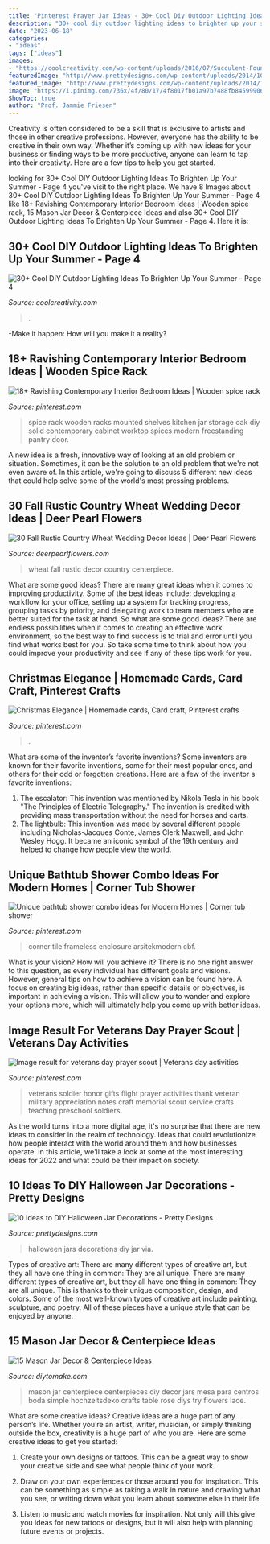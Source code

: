 ```yaml
---
title: "Pinterest Prayer Jar Ideas - 30+ Cool Diy Outdoor Lighting Ideas To Brighten Up Your Summer"
description: "30+ cool diy outdoor lighting ideas to brighten up your summer"
date: "2023-06-18"
categories:
- "ideas"
tags: ["ideas"]
images:
- "https://coolcreativity.com/wp-content/uploads/2016/07/Succulent-Fountain-Lights.jpg"
featuredImage: "http://www.prettydesigns.com/wp-content/uploads/2014/10/Halloween-Jars.jpg"
featured_image: "http://www.prettydesigns.com/wp-content/uploads/2014/10/Halloween-Jars.jpg"
image: "https://i.pinimg.com/736x/4f/80/17/4f8017fb01a97b7488fb8459990621ab.jpg"
ShowToc: true
author: "Prof. Jammie Friesen"
---
```



Creativity is often considered to be a skill that is exclusive to artists and those in other creative professions. However, everyone has the ability to be creative in their own way. Whether it’s coming up with new ideas for your business or finding ways to be more productive, anyone can learn to tap into their creativity. Here are a few tips to help you get started.

	

		
looking for 30+ Cool DIY Outdoor Lighting Ideas To Brighten Up Your Summer - Page 4 you've visit to the right place. We have 8 Images about 30+ Cool DIY Outdoor Lighting Ideas To Brighten Up Your Summer - Page 4 like 18+ Ravishing Contemporary Interior Bedroom Ideas | Wooden spice rack, 15 Mason Jar Decor &amp; Centerpiece Ideas and also 30+ Cool DIY Outdoor Lighting Ideas To Brighten Up Your Summer - Page 4. Here it is:
		
    
## 30+ Cool DIY Outdoor Lighting Ideas To Brighten Up Your Summer - Page 4

<img loading=lazy src="https://coolcreativity.com/wp-content/uploads/2016/07/Succulent-Fountain-Lights.jpg" onerror="this.onerror=null;this.src='https://tse3.mm.bing.net/th?id=OIP.mjHLi4mvGUx7ZCN2pfKg0gHaLH&amp;pid=15.1';" alt="30+ Cool DIY Outdoor Lighting Ideas To Brighten Up Your Summer - Page 4">

_Source: coolcreativity.com_

>. 

	

-Make it happen: How will you make it a reality?

    
## 18+ Ravishing Contemporary Interior Bedroom Ideas | Wooden Spice Rack

<img loading=lazy src="https://i.pinimg.com/736x/94/6a/65/946a6579385c9e711a3f8ae8648af609.jpg" onerror="this.onerror=null;this.src='https://tse4.mm.bing.net/th?id=OIP.F38C3rCZQZYVrvBuZiu6BAHaL-&amp;pid=15.1';" alt="18+ Ravishing Contemporary Interior Bedroom Ideas | Wooden spice rack">

_Source: pinterest.com_

>spice rack wooden racks mounted shelves kitchen jar storage oak diy solid contemporary cabinet worktop spices modern freestanding pantry door. 

	

A new idea is a fresh, innovative way of looking at an old problem or situation. Sometimes, it can be the solution to an old problem that we're not even aware of. In this article, we're going to discuss 5 different new ideas that could help solve some of the world's most pressing problems.

    
## 30 Fall Rustic Country Wheat Wedding Decor Ideas | Deer Pearl Flowers

<img loading=lazy src="https://www.deerpearlflowers.com/wp-content/uploads/2016/08/wheat-fall-wedding-centerpiece.jpg" onerror="this.onerror=null;this.src='https://tse2.mm.bing.net/th?id=OIP.Nfu06de0gJMBkuMjh0EofAHaLH&amp;pid=15.1';" alt="30 Fall Rustic Country Wheat Wedding Decor Ideas | Deer Pearl Flowers">

_Source: deerpearlflowers.com_

>wheat fall rustic decor country centerpiece. 

	

What are some good ideas?
There are many great ideas when it comes to improving productivity. Some of the best ideas include: developing a workflow for your office, setting up a system for tracking progress, grouping tasks by priority, and delegating work to team members who are better suited for the task at hand. So what are some good ideas? There are endless possibilities when it comes to creating an effective work environment, so the best way to find success is to trial and error until you find what works best for you. So take some time to think about how you could improve your productivity and see if any of these tips work for you.

    
## Christmas Elegance | Homemade Cards, Card Craft, Pinterest Crafts

<img loading=lazy src="https://i.pinimg.com/736x/7b/f3/a5/7bf3a554180eaae58c5eef17cb79f6f7--pinterest-crafts-craft-cards.jpg" onerror="this.onerror=null;this.src='https://tse1.mm.bing.net/th?id=OIP.KI4leeF3rzYl2BcP-bNgeAHaJ3&amp;pid=15.1';" alt="Christmas Elegance | Homemade cards, Card craft, Pinterest crafts">

_Source: pinterest.com_

>. 

	

What are some of the inventor’s favorite inventions?
Some inventors are known for their favorite inventions, some for their most popular ones, and others for their odd or forgotten creations. Here are a few of the inventor s favorite inventions:
1. The escalator: This invention was mentioned by Nikola Tesla in his book "The Principles of Electric Telegraphy." The invention is credited with providing mass transportation without the need for horses and carts.
2. The lightbulb: This invention was made by several different people including Nicholas-Jacques Conte, James Clerk Maxwell, and John Wesley Hogg. It became an iconic symbol of the 19th century and helped to change how people view the world.

    
## Unique Bathtub Shower Combo Ideas For Modern Homes | Corner Tub Shower

<img loading=lazy src="https://i.pinimg.com/736x/83/dc/72/83dc721fb28dc13973beab24154cf007.jpg" onerror="this.onerror=null;this.src='https://tse2.mm.bing.net/th?id=OIP.8MmfuInyW3n9MMqC1XH_YAHaJ4&amp;pid=15.1';" alt="Unique bathtub shower combo ideas for Modern Homes | Corner tub shower">

_Source: pinterest.com_

>corner tile frameless enclosure arsitekmodern cbf. 

	

What is your vision? How will you achieve it?
There is no one right answer to this question, as every individual has different goals and visions. However, general tips on how to achieve a vision can be found here. A focus on creating big ideas, rather than specific details or objectives, is important in achieving a vision. This will allow you to wander and explore your options more, which will ultimately help you come up with better ideas.

    
## Image Result For Veterans Day Prayer Scout | Veterans Day Activities

<img loading=lazy src="https://i.pinimg.com/736x/4f/80/17/4f8017fb01a97b7488fb8459990621ab.jpg" onerror="this.onerror=null;this.src='https://tse2.mm.bing.net/th?id=OIP.pdooCrv21Z6WSo7D7_nbXQAAAA&amp;pid=15.1';" alt="Image result for veterans day prayer scout | Veterans day activities">

_Source: pinterest.com_

>veterans soldier honor gifts flight prayer activities thank veteran military appreciation notes craft memorial scout service crafts teaching preschool soldiers. 

	

As the world turns into a more digital age, it's no surprise that there are new ideas to consider in the realm of technology. Ideas that could revolutionize how people interact with the world around them and how businesses operate. In this article, we'll take a look at some of the most interesting ideas for 2022 and what could be their impact on society.

    
## 10 Ideas To DIY Halloween Jar Decorations - Pretty Designs

<img loading=lazy src="http://www.prettydesigns.com/wp-content/uploads/2014/10/Halloween-Jars.jpg" onerror="this.onerror=null;this.src='https://tse3.mm.bing.net/th?id=OIP.jbfViSDxw5VpOgQAn7UdaQHaFj&amp;pid=15.1';" alt="10 Ideas to DIY Halloween Jar Decorations - Pretty Designs">

_Source: prettydesigns.com_

>halloween jars decorations diy jar via. 

	

Types of creative art: There are many different types of creative art, but they all have one thing in common: They are all unique.
There are many different types of creative art, but they all have one thing in common: They are all unique. This is thanks to their unique composition, design, and colors. Some of the most well-known types of creative art include painting, sculpture, and poetry. All of these pieces have a unique style that can be enjoyed by anyone.

    
## 15 Mason Jar Decor &amp; Centerpiece Ideas

<img loading=lazy src="https://www.diytomake.com/wp-content/uploads/2017/01/Mason-Jar-Centerpiece-DIY.jpg" onerror="this.onerror=null;this.src='https://tse4.mm.bing.net/th?id=OIP.FHnXSuyuvOZVq3ASX_AMFgHaLH&amp;pid=15.1';" alt="15 Mason Jar Decor &amp; Centerpiece Ideas">

_Source: diytomake.com_

>mason jar centerpiece centerpieces diy decor jars mesa para centros boda simple hochzeitsdeko crafts table rose diys try flowers lace. 

	

What are some creative ideas?
Creative ideas are a huge part of any person’s life. Whether you’re an artist, writer, musician, or simply thinking outside the box, creativity is a huge part of who you are. Here are some creative ideas to get you started:
1. Create your own designs or tattoos. This can be a great way to show your creative side and see what people think of your work.

2. Draw on your own experiences or those around you for inspiration. This can be something as simple as taking a walk in nature and drawing what you see, or writing down what you learn about someone else in their life.

3. Listen to music and watch movies for inspiration. Not only will this give you ideas for new tattoos or designs, but it will also help with planning future events or projects.


